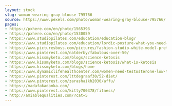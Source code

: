 ```yaml
---
layout: stock
slug: woman-wearing-gray-blouse-795766
source: https://www.pexels.com/photo/woman-wearing-gray-blouse-795766/
pages:
- https://pxhere.com/en/photo/1565393
- https://pxhere.com/en/photo/1530059
- https://www.studiopilates.com/education/education-blog/
- https://www.studiopilates.com/education/lordic-posture-what-you-need-to-know/
- https://www.picturesboss.com/pictures/fashion-studio-white-model-pretty-fa.html
- https://www.pinterest.com/natderby/fabulous-over-50/
- https://www.kissmyketo.com/blogs/science-ketosis
- https://www.kissmyketo.com/blogs/science-ketosis/what-is-ketosis
- https://www.kissmyketo.com/blogs/home
- https://www.dynamiclifehealthcenter.com/women-need-testosterone-low-t-keeping/
- https://www.pinterest.com/lttdegraaf30/52-diet/
- https://www.pinterest.com/zarashaikh2030/affu/
- https://madafakadanka.com/
- https://www.pinterest.com/kitty700378/fitness/
- http://amiablequalities.com/?cat=5
---
```

